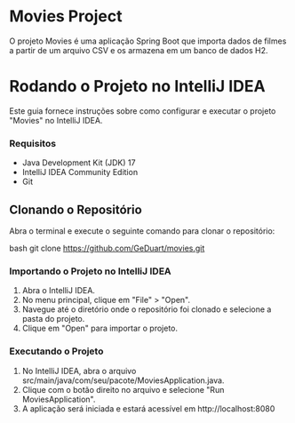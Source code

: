 <h1>Movies Project</h1>
O projeto Movies é uma aplicação Spring Boot que importa dados de filmes a partir de um arquivo CSV e os armazena em um banco de dados H2.

# Rodando o Projeto no IntelliJ IDEA

Este guia fornece instruções sobre como configurar e executar o projeto "Movies" no IntelliJ IDEA.

### Requisitos
- Java Development Kit (JDK) 17 <br>
- IntelliJ IDEA Community Edition <br>
- Git<br>

## Clonando o Repositório

Abra o terminal e execute o seguinte comando para clonar o repositório:

bash
git clone https://github.com/GeDuart/movies.git

### Importando o Projeto no IntelliJ IDEA 
1. Abra o IntelliJ IDEA. <br>
2. No menu principal, clique em "File" > "Open".<br>
3. Navegue até o diretório onde o repositório foi clonado e selecione a pasta do projeto.<br>
4. Clique em "Open" para importar o projeto.<br>

### Executando o Projeto
1. No IntelliJ IDEA, abra o arquivo src/main/java/com/seu/pacote/MoviesApplication.java. <br>
2. Clique com o botão direito no arquivo e selecione "Run MoviesApplication". <br>
3. A aplicação será iniciada e estará acessível em http://localhost:8080 <br>
